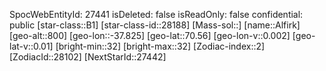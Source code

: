 ﻿---
location: [70.56,-37.825,800]
type: Station
tags:
- astro/Star

---
SpocWebEntityId: 27441
isDeleted: false
isReadOnly: false
confidential: public
[star-class::B1]
[star-class-id::28188]
[Mass-sol::]
[name::Alfirk]
[geo-alt::800]
[geo-lon::-37.825]
[geo-lat::70.56]
[geo-lon-v::0.002]
[geo-lat-v::0.01]
[bright-min::32]
[bright-max::32]
[Zodiac-index::2]
[ZodiacId::28102]
[NextStarId::27442]

